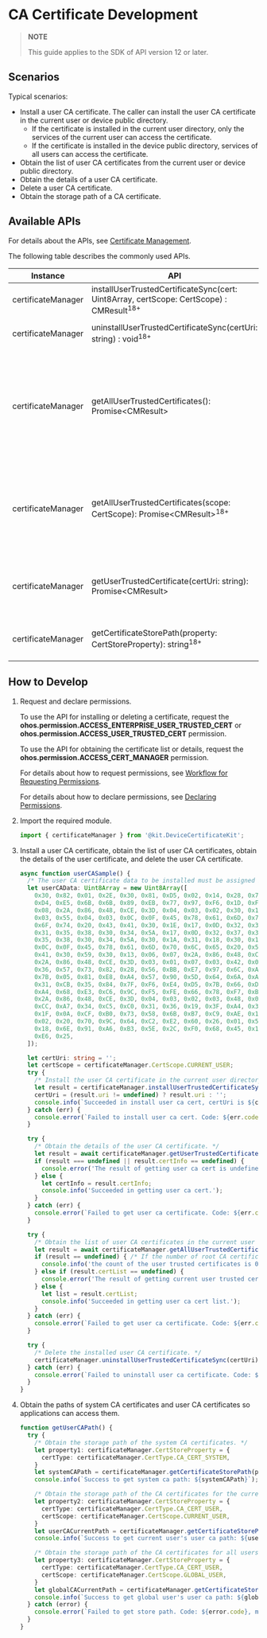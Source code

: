 # CA Certificate Development

<!--Kit: Device Certificate Kit-->
<!--Subsystem: Security-->
<!--Owner: @chaceli-->
<!--Designer: @chande-->
<!--Tester: @zhangzhi1995-->
<!--Adviser: @zengyawen-->

> **NOTE**
>
> This guide applies to the SDK of API version 12 or later.

## Scenarios

Typical scenarios:

- Install a user CA certificate. The caller can install the user CA certificate in the current user or device public directory.
  - If the certificate is installed in the current user directory, only the services of the current user can access the certificate.
  - If the certificate is installed in the device public directory, services of all users can access the certificate.
- Obtain the list of user CA certificates from the current user or device public directory.
- Obtain the details of a user CA certificate.
- Delete a user CA certificate.
- Obtain the storage path of a CA certificate.

## Available APIs

For details about the APIs, see [Certificate Management](../../reference/apis-device-certificate-kit/js-apis-certManager.md).

The following table describes the commonly used APIs.

| Instance         | API                                                      | Description                                        |
| --------------- | ------------------------------------------------------------ | -------------------------------------------- |
| certificateManager        | installUserTrustedCertificateSync(cert: Uint8Array, certScope: CertScope) : CMResult<sup>18+</sup> | Installs a user CA certificate.       |
| certificateManager        | uninstallUserTrustedCertificateSync(certUri: string) : void<sup>18+</sup> | Deletes a user CA certificate.      |
| certificateManager        | getAllUserTrustedCertificates(): Promise\<CMResult> | Obtains the list of all user root CA certificates in the current user and device public directories.|
| certificateManager        | getAllUserTrustedCertificates(scope: CertScope): Promise\<CMResult><sup>18+</sup> | Obtains the list of user root CA certificates based on the certificate storage path.|
| certificateManager        | getUserTrustedCertificate(certUri: string): Promise\<CMResult> | Obtains the details about a user root CA certificate.|
| certificateManager | getCertificateStorePath(property: CertStoreProperty): string<sup>18+</sup> | Obtains the storage path of a certificate.|

## How to Develop

1. Request and declare permissions.

    To use the API for installing or deleting a certificate, request the **ohos.permission.ACCESS_ENTERPRISE_USER_TRUSTED_CERT** or **ohos.permission.ACCESS_USER_TRUSTED_CERT** permission.
    
    To use the API for obtaining the certificate list or details, request the **ohos.permission.ACCESS_CERT_MANAGER** permission.
    
    For details about how to request permissions, see [Workflow for Requesting Permissions](../AccessToken/determine-application-mode.md).
    
    For details about how to declare permissions, see [Declaring Permissions](../AccessToken/declare-permissions.md).

2. Import the required module.

   ```ts
   import { certificateManager } from '@kit.DeviceCertificateKit';
   ```

3. Install a user CA certificate, obtain the list of user CA certificates, obtain the details of the user certificate, and delete the user CA certificate.

   ```ts
   async function userCASample() {
     /* The user CA certificate data to be installed must be assigned based on the service. */
     let userCAData: Uint8Array = new Uint8Array([
       0x30, 0x82, 0x01, 0x2E, 0x30, 0x81, 0xD5, 0x02, 0x14, 0x28, 0x75, 0x71, 0x22, 0xDF, 0xDC, 0xCB,
       0xD4, 0xE5, 0x6B, 0x6B, 0x89, 0xEB, 0x77, 0x97, 0xF6, 0x1D, 0xF4, 0x62, 0x81, 0x30, 0x0A, 0x06,
       0x08, 0x2A, 0x86, 0x48, 0xCE, 0x3D, 0x04, 0x03, 0x02, 0x30, 0x1A, 0x31, 0x18, 0x30, 0x16, 0x06,
       0x03, 0x55, 0x04, 0x03, 0x0C, 0x0F, 0x45, 0x78, 0x61, 0x6D, 0x70, 0x6C, 0x65, 0x20, 0x52, 0x6F,
       0x6F, 0x74, 0x20, 0x43, 0x41, 0x30, 0x1E, 0x17, 0x0D, 0x32, 0x35, 0x30, 0x32, 0x32, 0x37, 0x31,
       0x31, 0x35, 0x38, 0x30, 0x34, 0x5A, 0x17, 0x0D, 0x32, 0x37, 0x31, 0x31, 0x32, 0x33, 0x31, 0x31,
       0x35, 0x38, 0x30, 0x34, 0x5A, 0x30, 0x1A, 0x31, 0x18, 0x30, 0x16, 0x06, 0x03, 0x55, 0x04, 0x03,
       0x0C, 0x0F, 0x45, 0x78, 0x61, 0x6D, 0x70, 0x6C, 0x65, 0x20, 0x52, 0x6F, 0x6F, 0x74, 0x20, 0x43,
       0x41, 0x30, 0x59, 0x30, 0x13, 0x06, 0x07, 0x2A, 0x86, 0x48, 0xCE, 0x3D, 0x02, 0x01, 0x06, 0x08,
       0x2A, 0x86, 0x48, 0xCE, 0x3D, 0x03, 0x01, 0x07, 0x03, 0x42, 0x00, 0x04, 0x39, 0xCC, 0xE1, 0x3F,
       0x36, 0x57, 0x73, 0x82, 0x28, 0x56, 0xBB, 0xE7, 0x97, 0x6C, 0xA9, 0x66, 0x3E, 0xD7, 0x2C, 0xF2,
       0x7B, 0x05, 0x81, 0xE8, 0xA4, 0x57, 0x90, 0x5D, 0x64, 0x6A, 0xAD, 0x30, 0x2F, 0x1D, 0x6F, 0x31,
       0x31, 0xCB, 0x35, 0x84, 0x7F, 0xF6, 0xE4, 0xD5, 0x7B, 0x66, 0xDD, 0x93, 0x2B, 0x0C, 0x1B, 0x42,
       0xA4, 0x68, 0xE3, 0xC6, 0x9C, 0xF5, 0xFE, 0x66, 0x78, 0xF7, 0xBD, 0x9C, 0x30, 0x0A, 0x06, 0x08,
       0x2A, 0x86, 0x48, 0xCE, 0x3D, 0x04, 0x03, 0x02, 0x03, 0x48, 0x00, 0x30, 0x45, 0x02, 0x21, 0x00,
       0xCC, 0xA7, 0x34, 0xC5, 0xC0, 0x31, 0x36, 0x19, 0x3F, 0xA4, 0x34, 0x48, 0xC3, 0x2C, 0x7D, 0x33,
       0x1F, 0x0A, 0xCF, 0xB0, 0x73, 0x58, 0x6B, 0xB7, 0xC9, 0xAE, 0x16, 0x34, 0xF1, 0x8F, 0xAF, 0xC8,
       0x02, 0x20, 0x70, 0x9C, 0x64, 0xC2, 0xE2, 0x60, 0x26, 0x01, 0x5F, 0xF2, 0x0B, 0x8C, 0x9F, 0x7D,
       0x18, 0x6E, 0x91, 0xA6, 0xB3, 0x5E, 0x2C, 0xF0, 0x68, 0x45, 0x11, 0x1D, 0xA0, 0xCB, 0x83, 0xEB,
       0xE6, 0x25,
     ]);
   
     let certUri: string = '';
     let certScope = certificateManager.CertScope.CURRENT_USER;
     try {
       /* Install the user CA certificate in the current user directory. */
       let result = certificateManager.installUserTrustedCertificateSync(userCAData, certScope);
       certUri = (result.uri != undefined) ? result.uri : '';
       console.info(`Succeeded in install user ca cert, certUri is ${certUri}`);
     } catch (err) {
       console.error(`Failed to install user ca cert. Code: ${err.code}, message: ${err.message}`);
     }
   
     try {
       /* Obtain the details of the user CA certificate. */
       let result = await certificateManager.getUserTrustedCertificate(certUri);
       if (result === undefined || result.certInfo == undefined) {
         console.error('The result of getting user ca cert is undefined.');
       } else {
         let certInfo = result.certInfo;
         console.info('Succeeded in getting user ca cert.');
       }
     } catch (err) {
       console.error(`Failed to get user ca certificate. Code: ${err.code}, message: ${err.message}`);
     }
   
     try {
       /* Obtain the list of user CA certificates in the current user directory. */
       let result = await certificateManager.getAllUserTrustedCertificates(certScope);
       if (result == undefined) { /* If the number of root CA certificates is 0, the returned result is undefined. */
         console.info('the count of the user trusted certificates is 0');
       } else if (result.certList == undefined) {
         console.error('The result of getting current user trusted certificates is undefined.');
       } else {
         let list = result.certList;
         console.info('Succeeded in getting user ca cert list.');
       }
     } catch (err) {
       console.error(`Failed to get user ca certificate. Code: ${err.code}, message: ${err.message}`);
     }
   
     try {
       /* Delete the installed user CA certificate. */
       certificateManager.uninstallUserTrustedCertificateSync(certUri);
     } catch (err) {
       console.error(`Failed to uninstall user ca certificate. Code: ${err.code}, message: ${err.message}`);
     }
   }
   ```

4. Obtain the paths of system CA certificates and user CA certificates so applications can access them.

   ```ts
   function getUserCAPath() {
     try {
       /* Obtain the storage path of the system CA certificates. */
       let property1: certificateManager.CertStoreProperty = {
         certType: certificateManager.CertType.CA_CERT_SYSTEM,
       }
       let systemCAPath = certificateManager.getCertificateStorePath(property1);
       console.info(`Success to get system ca path: ${systemCAPath}`);
   
       /* Obtain the storage path of the CA certificates for the current user. */
       let property2: certificateManager.CertStoreProperty = {
         certType: certificateManager.CertType.CA_CERT_USER,
         certScope: certificateManager.CertScope.CURRENT_USER,
       }
       let userCACurrentPath = certificateManager.getCertificateStorePath(property2);
       console.info(`Success to get current user's user ca path: ${userCACurrentPath}`);
   
       /* Obtain the storage path of the CA certificates for all users. */
       let property3: certificateManager.CertStoreProperty = {
         certType: certificateManager.CertType.CA_CERT_USER,
         certScope: certificateManager.CertScope.GLOBAL_USER,
       }
       let globalCACurrentPath = certificateManager.getCertificateStorePath(property3);
       console.info(`Success to get global user's user ca path: ${globalCACurrentPath}`);
     } catch (error) {
       console.error(`Failed to get store path. Code: ${error.code}, message: ${error.message}`);
     }
   }
   ```
